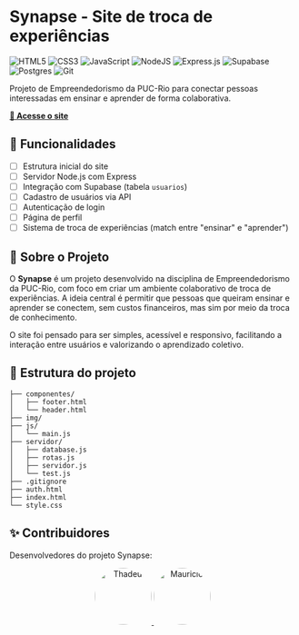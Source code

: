 # Synapse - Site de troca de experiências

![HTML5](https://img.shields.io/badge/html5-%23E34F26.svg?style=for-the-badge&logo=html5&logoColor=white)
![CSS3](https://img.shields.io/badge/css3-%231572B6.svg?style=for-the-badge&logo=css3&logoColor=white)
![JavaScript](https://img.shields.io/badge/javascript-%23323330.svg?style=for-the-badge&logo=javascript&logoColor=%23F7DF1E)
![NodeJS](https://img.shields.io/badge/node.js-6DA55F?style=for-the-badge&logo=node.js&logoColor=white)
![Express.js](https://img.shields.io/badge/express.js-%23404d59.svg?style=for-the-badge&logo=express&logoColor=%2361DAFB)
![Supabase](https://img.shields.io/badge/Supabase-3ECF8E?style=for-the-badge&logo=supabase&logoColor=white)
![Postgres](https://img.shields.io/badge/postgres-%23316192.svg?style=for-the-badge&logo=postgresql&logoColor=white)
![Git](https://img.shields.io/badge/git-%23F05033.svg?style=for-the-badge&logo=git&logoColor=white)

Projeto de Empreendedorismo da PUC-Rio para conectar pessoas interessadas em ensinar e aprender de forma colaborativa.

**[🔗 Acesse o site](https://thadeu-ct.github.io/synapse/)**

## 🚀 Funcionalidades
- [ ] Estrutura inicial do site
- [ ] Servidor Node.js com Express
- [ ] Integração com Supabase (tabela `usuarios`)
- [ ] Cadastro de usuários via API
- [ ] Autenticação de login
- [ ] Página de perfil
- [ ] Sistema de troca de experiências (match entre "ensinar" e "aprender")

## 📌 Sobre o Projeto
O **Synapse** é um projeto desenvolvido na disciplina de Empreendedorismo da PUC-Rio, com foco em criar um ambiente colaborativo de troca de experiências. A ideia central é permitir que pessoas que queiram ensinar e aprender se conectem, sem custos financeiros, mas sim por meio da troca de conhecimento.

O site foi pensado para ser simples, acessível e responsivo, facilitando a interação entre usuários e valorizando o aprendizado coletivo.

## 📁 Estrutura do projeto
```
├── componentes/
│   ├── footer.html
│   └── header.html
├── img/
├── js/
│   └── main.js
├── servidor/
│   ├── database.js
│   ├── rotas.js
│   ├── servidor.js
│   └── test.js
├── .gitignore
├── auth.html
├── index.html
└── style.css
```

## ✨ Contribuidores

Desenvolvedores do projeto Synapse:

<p align="center">
  <a href="https://github.com/thadeu-ct">
    <img src="https://avatars.githubusercontent.com/u/171446748?v=4" width="100" style="border-radius:50%" alt="Thadeu">
  </a> 
  <a href="https://github.com/Maumau-3005">
    <img src="https://avatars.githubusercontent.com/u/184857658?v=4" width="100" style="border-radius:50%" alt="Mauricio">
  </a>
</p>


